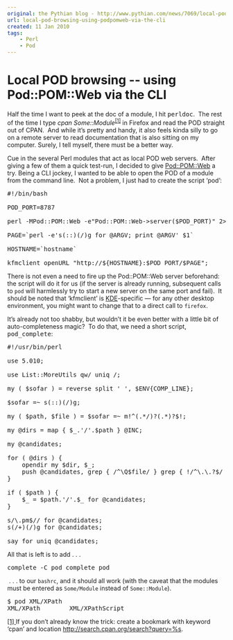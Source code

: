 ```yaml
---
original: the Pythian blog - http://www.pythian.com/news/7069/local-pod-browsing-using-podpomweb-via-the-cli
url: local-pod-browsing-using-podpomweb-via-the-cli
created: 11 Jan 2010
tags:
    - Perl
    - Pod
---
```


# Local POD browsing -- using Pod::POM::Web via the CLI

<p>Half the time I want to peek at the doc of a module, I hit <tt>perldoc</tt>.  The rest of the time I type <em>cpan Some::Module</em><sup><a href="#note" name="note-src">[1]</a></sup> in Firefox and read the POD straight out of CPAN.  And while it’s pretty and handy, it also feels kinda silly to go on a remote server to read documentation that is also sitting on my computer. Surely, I tell myself, there must be a better way.</p>

<p>Cue in the several Perl modules that act as local POD web servers.  After giving a few of them a quick test-run, I decided to give <a href="http://search.cpan.org/~dami/Pod-POM-Web/">Pod::POM::Web</a> a try. Being a CLI jockey, I wanted to be able to open the POD of a module from the command line.  Not a problem, I just had to create the script ‘pod’:</p>

<pre code="bash">
#!/bin/bash

POD_PORT=8787

perl -MPod::POM::Web -e&#34;Pod::POM::Web-&#62;server($POD_PORT)&#34; 2&#62; /dev/null &#38;

PAGE=`perl -e&#39;s(::)(/)g for @ARGV; print @ARGV&#39; $1`

HOSTNAME=`hostname`

kfmclient openURL &#34;http://${HOSTNAME}:$POD_PORT/$PAGE&#34;;
</pre>

<p>There is not even a need to fire up the Pod::POM::Web server beforehand: the script will do it for us (if the server is already running, subsequent calls to <code>pod</code> will harmlessly try to start a new server on the same port and fail).  It should be noted that ‘kfmclient’ is <a href="http://www.kde.org/">KDE</a>-specific — for any other desktop environment, you might want to change that to a direct call to <code>firefox</code>.</p>

<p>It’s already not too shabby, but wouldn’t it be even better with a little bit of auto-completeness magic?  To do that, we need a short script, <tt>pod_complete</tt>:</p>

<pre code="perl">
#!/usr/bin/perl

use 5.010;

use List::MoreUtils qw/ uniq /;

my ( $sofar ) = reverse split &#39; &#39;, $ENV{COMP_LINE};

$sofar =~ s(::)(/)g;

my ( $path, $file ) = $sofar =~ m!^(.*/)?(.*)?$!;

my @dirs = map { $_.&#39;/&#39;.$path } @INC;

my @candidates;

for ( @dirs ) {
    opendir my $dir, $_;
    push @candidates, grep { /^\Q$file/ } grep { !/^\.\.?$/ } readdir $dir;
}

if ( $path ) {
    $_ = $path.&#39;/&#39;.$_ for @candidates;
}

s/\.pm$// for @candidates;
s(/+)(/)g for @candidates;

say for uniq @candidates;
</pre>

<p>All that is left is to add . . . </p>

<pre code="bash">
complete -C pod_complete pod
</pre>

<p> . . . to our <code>bashrc</code>, and it should all work (with the caveat that the modules must be entered as <code>Some/Module</code> instead of <code>Some::Module</code>).</p>

<pre code="bash">
$ pod XML/XPath
XML/XPath        XML/XPathScript
</pre>

<p><a href="#note-src" name="note">[1] </a>If you don’t already know the trick: create a bookmark with keyword ‘cpan’ and location <a href="http://search.cpan.org/search?query=%s">http://search.cpan.org/search?query=%s</a>.</p>

